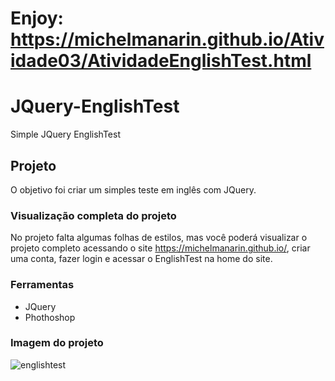 # Enjoy: https://michelmanarin.github.io/Atividade03/AtividadeEnglishTest.html

# JQuery-EnglishTest
Simple JQuery EnglishTest

## Projeto
O objetivo foi criar um simples teste em inglês com JQuery.

### Visualização completa do projeto
No projeto falta algumas folhas de estilos, mas você poderá visualizar o projeto completo acessando o site https://michelmanarin.github.io/, criar uma conta, fazer login e acessar o  EnglishTest na home do site.

### Ferramentas
- JQuery
- Phothoshop

### Imagem do projeto
![englishtest](https://user-images.githubusercontent.com/6588753/42545901-f7be7282-8490-11e8-92a2-a90242ab8f98.png)

